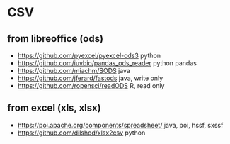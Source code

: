 # CSV 

## from libreoffice (ods)

* https://github.com/pyexcel/pyexcel-ods3 python
* https://github.com/iuvbio/pandas_ods_reader python pandas
* https://github.com/miachm/SODS java
* https://github.com/jferard/fastods java, write only
* https://github.com/ropensci/readODS R, read only

## from excel (xls, xlsx)

* https://poi.apache.org/components/spreadsheet/ java, poi, hssf, sxssf
* https://github.com/dilshod/xlsx2csv python
